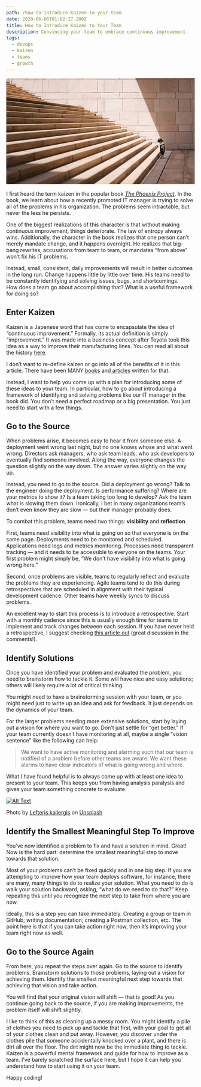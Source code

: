 ```yaml
---
path: /how-to-introduce-kaizen-to-your-team
date: 2020-06-06T01:02:27.200Z
title: How to Introduce Kaizen to Your Team
description: Convincing your team to embrace continuous improvement.
tags: 
  - devops
  - kaizen
  - teams
  - growth
---
```

![small child looking at daunting steps](../assets/1_oyeeax1t-pdzp-hel9cxvq.jpeg "Photo by Jukan Tateisi on Unsplash")

I first heard the term kaizen in the popular book *[The Phoenix Project](https://www.amazon.com/Phoenix-Project-DevOps-Helping-Business/dp/0988262592)*. In the book, we learn about how a recently promoted IT manager is trying to solve all of the problems in his organization. The problems seem intractable, but never the less he persists.

One of the biggest realizations of this character is that without making continuous improvement, things deteriorate. The law of entropy always wins. Additionally, the character in the book realizes that one person can’t merely mandate change, and it happens overnight. He realizes that big-bang rewrites, accusations from team to team, or mandates “from above” won’t fix his IT problems.

Instead, small, consistent, daily improvements will result in better outcomes in the long run. Change happens little by little over time. His teams need to be constantly identifying and solving issues, bugs, and shortcomings.\
How does a team go about accomplishing that? What is a useful framework for doing so?

## [](https://dev.to/dangoslen/how-to-introduce-kaizen-to-your-team-355d#enter-kaizen)Enter Kaizen

Kaizen is a Japenese word that has come to encapsulate the idea of “continuous improvement.” Formally, its actual definition is simply “improvement.” It was made into a business concept after Toyota took this idea as a way to improve their manufacturing lines. You can read all about the history [here](https://www.kanbanchi.com/what-is-kaizen).

I don’t want to re-define kaizen or go into all of the benefits of it in this article. There have been MANY [books](https://www.amazon.com/Phoenix-Project-DevOps-Helping-Business/dp/0988262592) and[ articles](https://simpleprogrammer.com/kaizen-developers/) written for that.

Instead, I want to help you come up with a plan for introducing some of these ideas to your team. In particular, how to go about introducing a framework of identifying and solving problems like our IT manager in the book did. You don’t need a perfect roadmap or a big presentation. You just need to start with a few things.

## [](https://dev.to/dangoslen/how-to-introduce-kaizen-to-your-team-355d#go-to-the-source)Go to the Source

When problems arise, it becomes easy to hear it from someone else. A deployment went wrong last night, but no one knows whose and what went wrong. Directors ask managers, who ask team leads, who ask developers to eventually find someone involved. Along the way, everyone changes the question slightly on the way down. The answer varies slightly on the way up.

Instead, you need to go to the source. Did a deployment go wrong? Talk to the engineer doing the deployment. Is performance suffering? Where are your metrics to show it? Is a team taking too long to develop? Ask the team what is slowing them down. Ironically, I bet in many organizations team’s don’t even know they are slow — but their manager probably does.

To combat this problem, teams need two things: **visibility** and **reflection**.

First, teams need visibility into what is going on so that everyone is on the same page. Deployments need to be monitored and scheduled. Applications need logs and metrics monitoring. Processes need transparent tracking — and it needs to be accessible to everyone on the teams. Your first problem might simply be, “We don’t have visibility into what is going wrong here.”

Second, once problems are visible, teams to regularly reflect and evaluate the problems they are experiencing. Agile teams tend to do this during retrospectives that are scheduled in alignment with their typical development cadence. Other teams have weekly syncs to discuss problems.

An excellent way to start this process is to introduce a retrospective. Start with a monthly cadence since this is usually enough time for teams to implement and track changes between each session. If you have never held a retrospective, I suggest checking [this article out](https://www.thoughtworks.com/insights/blog/5-things-you-need-know-facilitate-retrospective) (great discussion in the comments!).

## [](https://dev.to/dangoslen/how-to-introduce-kaizen-to-your-team-355d#identify-solutions)Identify Solutions

Once you have identified your problem and evaluated the problem, you need to brainstorm how to tackle it. Some will have nice and easy solutions; others will likely require a lot of critical thinking.

You might need to have a brainstorming session with your team, or you might need just to write up an idea and ask for feedback. It just depends on the dynamics of your team.

For the larger problems needing more extensive solutions, start by laying out a vision for where you want to go. Don’t just settle for “get better.” If your team currently doesn’t have monitoring at all, maybe a single “vision sentence” like the following can help:

> We want to have active monitoring and alarming such that our team is notified of a problem before other teams are aware. We want these alarms to have clear indicators of what is going wrong and where.

What I have found helpful is to always come up with at least one idea to present to your team. This keeps you from having analysis paralysis and gives your team something concrete to evaluate.

[![Alt Text](https://res.cloudinary.com/practicaldev/image/fetch/s--RaodFtbX--/c_limit%2Cf_auto%2Cfl_progressive%2Cq_auto%2Cw_880/https://dev-to-uploads.s3.amazonaws.com/i/qpekjlzgft6q3kq270rb.jpeg)](https://res.cloudinary.com/practicaldev/image/fetch/s--RaodFtbX--/c_limit%2Cf_auto%2Cfl_progressive%2Cq_auto%2Cw_880/https://dev-to-uploads.s3.amazonaws.com/i/qpekjlzgft6q3kq270rb.jpeg)

Photo by [Lefteris kallergis](https://unsplash.com/@lefterisk?utm_source=unsplash&utm_medium=referral&utm_content=creditCopyText) on [Unsplash](https://unsplash.com/s/photos/step?utm_source=unsplash&utm_medium=referral&utm_content=creditCopyText)

## [](https://dev.to/dangoslen/how-to-introduce-kaizen-to-your-team-355d#identify-the-smallest-meaningful-step-to-improve)Identify the Smallest Meaningful Step To Improve

You’ve now identified a problem to fix and have a solution in mind. Great! Now is the hard part: determine the smallest meaningful step to move towards that solution.

Most of your problems can’t be fixed quickly and in one big step. If you are attempting to improve how your team deploys software, for instance, there are many, many things to do to realize your solution. What you need to do is walk your solution backward, asking, “what do we need to do that?” Keep repeating this until you recognize the next step to take from where you are now.

Ideally, this is a step you can take immediately. Creating a group or team in GitHub; writing documentation; creating a Postman collection, etc. The point here is that if you can take action right now, then it’s improving your team right now as well.

## [](https://dev.to/dangoslen/how-to-introduce-kaizen-to-your-team-355d#go-to-the-source-again)Go to the Source Again

From here, you repeat the steps over again. Go to the source to identify problems. Brainstorm solutions to those problems, laying out a vision for achieving them. Identify the smallest meaningful next step towards that achieving that vision and take action.

You will find that your original vision will shift — that is good! As you continue going back to the source, if you are making improvements, the problem itself will shift slightly.

I like to think of this as cleaning up a messy room. You might identify a pile of clothes you need to pick up and tackle that first, with your goal to get all of your clothes clean and put away. However, you discover under the clothes pile that someone accidentally knocked over a plant, and there is dirt all over the floor. The dirt might now be the immediate thing to tackle.\
Kaizen is a powerful mental framework and guide for how to improve as a team. I’ve barely scratched the surface here, but I hope it can help you understand how to start using it on your team.

Happy coding!